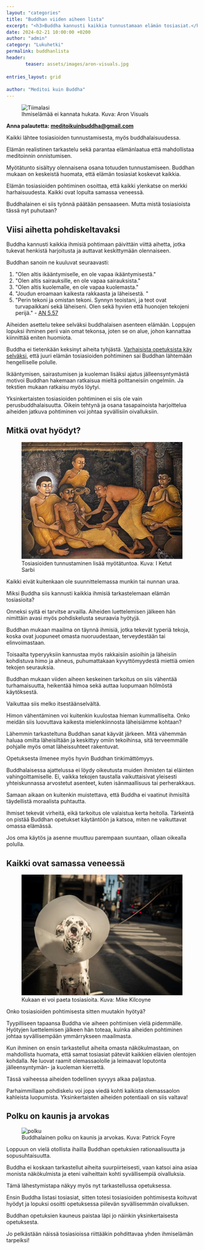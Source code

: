 ```yaml
---
layout: "categories"
title: "Buddhan viiden aiheen lista"
excerpt: "<h3>Buddha kannusti kaikkia tunnustamaan elämän tosiasiat.</h3>"
date: 2024-02-21 10:00:00 +0200
author: "admin"
category: "Lukuhetki"
permalink: buddhanlista
header:  
       teaser: assets/images/aron-visuals.jpg

entries_layout: grid

author: "Meditoi kuin Buddha"
---
```


<figure>
<img src="assets/images/aron-visuals.jpg" alt="Tiimalasi">
<figcaption> Ihmiselämää ei kannata hukata. Kuva: Aron Visuals</figcaption>
</figure>

<b> Anna palautetta: meditoikuinbuddha@gmail.com</b>

Kaikki lähtee tosiasioiden tunnustamisesta, myös buddhalaisuudessa.

Elämän realistinen tarkastelu sekä parantaa elämänlaatua että mahdollistaa meditoinnin onnistumisen. 

Myötätunto sisältyy olennaisena osana totuuden tunnustamiseen. Buddhan mukaan on keskeistä huomata, että elämän tosiasiat koskevat kaikkia. 

Elämän tosiasioiden pohtiminen osoittaa, että kaikki ylenkatse on merkki harhaisuudesta. Kaikki ovat lopulta samassa veneessä.

Buddhalainen ei siis työnnä päätään pensaaseen. Mutta mistä tosiasioista tässä nyt puhutaan? 

<h2>Viisi aihetta pohdiskeltavaksi</h2>

Buddha kannusti kaikkia ihmisiä pohtimaan päivittäin viittä aihetta, jotka tukevat henkistä harjoitusta ja auttavat keskittymään olennaiseen. 

Buddhan sanoin ne kuuluvat seuraavasti:

1. "Olen altis ikääntymiselle, en ole vapaa ikääntymisestä."
2. "Olen altis sairauksille, en ole vapaa sairauksista." 
3. "Olen altis kuolemalle, en ole vapaa kuolemasta."
4. "Joudun eroamaan kaikesta rakkaasta ja läheisestä. "
5. "Perin tekoni ja omistan tekoni. Synnyn teoistani, ja teot ovat turvapaikkani sekä läheiseni. Olen sekä hyvien että huonojen tekojeni perijä." - <a href="https://suttacentral.net/an5.57/en/sujato">AN 5.57</a>

Aiheiden asettelu tekee selväksi buddhalaisen asenteen elämään. Loppujen lopuksi ihminen perii vain omat tekonsa, joten se on alue, johon kannattaa kiinnittää eniten huomiota. 

Buddha ei tietenkään keksinyt aiheita tyhjästä. <a href="https://suttacentral.net/mn26/en/sujato">Varhaisista opetuksista käy selväksi</a>, että juuri elämän tosiasioiden pohtiminen sai Buddhan lähtemään hengelliselle polulle. 

Ikääntymisen, sairastumisen ja kuoleman lisäksi ajatus jälleensyntymästä motivoi Buddhan hakemaan ratkaisua mieltä polttaneisiin ongelmiin. Ja tekstien mukaan ratkaisu myös löytyi. 

Yksinkertaisten tosiasioiden pohtiminen ei siis ole vain perusbuddhalaisuutta. Oikein tehtynä ja osana tasapainoista harjoittelua aiheiden jatkuva pohtiminen voi johtaa syvällisiin oivalluksiin.

<h2>Mitkä ovat hyödyt?</h2>

<figure>
<img src="assets/images/sickmonk.jpg" alt="sairas munkki">
<figcaption> Tosiasioiden tunnustaminen lisää myötätuntoa. Kuva: I Ketut Sarbi</figcaption>
</figure>

Kaikki eivät kuitenkaan ole suunnittelemassa munkin tai nunnan uraa. 

Miksi Buddha siis kannusti kaikkia ihmisiä tarkastelemaan elämän tosiasioita?

Onneksi syitä ei tarvitse arvailla. Aiheiden luettelemisen jälkeen hän nimittäin avasi myös pohdiskelusta seuraavia hyötyjä.

Buddhan mukaan maailma on täynnä ihmisiä, jotka tekevät typeriä tekoja, koska ovat juopuneet omasta nuoruudestaan, terveydestään tai elinvoimastaan. 

Toisaalta typeryyksiin kannustaa myös rakkaisiin asioihin ja läheisiin kohdistuva himo ja ahneus, puhumattakaan kyvyttömyydestä miettiä omien tekojen seurauksia.

Buddhan mukaan viiden aiheen keskeinen tarkoitus on siis vähentää turhamaisuutta, heikentää himoa sekä auttaa luopumaan hölmöstä käytöksestä. 

Vaikuttaa siis melko itsestäänselvältä. 

Himon vähentäminen voi kuitenkin kuulostaa hieman kummalliselta. Onko meidän siis luovuttava kaikesta mielenkiinnosta läheisiämme kohtaan?

Lähemmin tarkasteltuna Buddhan sanat käyvät järkeen. Mitä vähemmän haluaa omilta läheisiltään ja keskittyy omiin tekoihinsa, sitä terveemmälle pohjalle myös omat läheissuhteet rakentuvat.

Opetuksesta ilmenee myös hyvin Buddhan tinkimättömyys.

Buddhalaisessa ajattelussa ei löydy oikeutusta muiden ihmisten tai eläinten vahingoittamiselle. Ei, vaikka tekojen taustalla vaikuttaisivat yleisesti yhteiskunnassa arvostetut asenteet, kuten isänmaallisuus tai perherakkaus.

Samaan aikaan on kuitenkin muistettava, että Buddha ei vaatinut ihmisiltä täydellistä moraalista puhtautta. 

Ihmiset tekevät virheitä, eikä tarkoitus ole valaistua kerta heitolla. Tärkeintä on pistää Buddhan opetukset käytäntöön ja katsoa, miten ne vaikuttavat omassa elämässä. 

Jos oma käytös ja asenne muuttuu parempaan suuntaan, ollaan oikealla polulla.

<h2>Kaikki ovat samassa veneessä</h2>

<figure>
<img src="assets/images/mike-kilcoyne.jpg" alt="koira">
<figcaption> Kukaan ei voi paeta tosiasioita. Kuva: Mike Kilcoyne</figcaption>
</figure>

Onko tosiasioiden pohtimisesta sitten muutakin hyötyä?

Tyypilliseen tapaansa Buddha vie aiheen pohtimisen vielä pidemmälle. Hyötyjen luettelemisen jälkeen hän toteaa, kuinka aiheiden pohtiminen johtaa syvällisempään ymmärrykseen maailmasta. 

Kun ihminen on ensin tarkastellut aiheita omasta näkökulmastaan, on mahdollista huomata, että samat tosiasiat pätevät kaikkien elävien olentojen kohdalla. Ne luovat raamit olemassaololle ja leimaavat loputonta jälleensyntymän- ja kuoleman kierrettä. 

Tässä vaiheessa aiheiden todellinen syvyys alkaa paljastua.

Parhaimmillaan pohdiskelu voi jopa viedä kohti kaikista olemassaolon kahleista luopumista. Yksinkertaisten aiheiden potentiaali on siis valtava!

<h2>Polku on kaunis ja arvokas</h2>

<figure>
<img src="assets/images/polku.jpg" alt="polku">
<figcaption> Buddhalainen polku on kaunis ja arvokas. Kuva: Patrick Foyre</figcaption>
</figure>

Loppuun on vielä otollista ihailla Buddhan opetuksien rationaalisuutta ja sopusuhtaisuutta. 

Buddha ei koskaan tarkastellut aiheita suurpiirteisesti, vaan katsoi aina asiaa monista näkökulmista ja eteni vaiheittain kohti syvällisempiä oivalluksia. 

Tämä lähestymistapa näkyy myös nyt tarkastellussa opetuksessa.

Ensin Buddha listasi tosiasiat, sitten totesi tosiasioiden pohtimisesta koituvat hyödyt ja lopuksi osoitti opetuksessa piilevän syvällisemmän oivalluksen.

Buddhan opetuksien kauneus paistaa läpi jo näinkin yksinkertaisesta opetuksesta. 

Jo pelkästään näissä tosiasioissa riittääkin pohdittavaa yhden ihmiselämän tarpeiksi!



 


